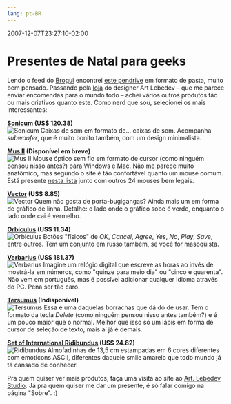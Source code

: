 ```yaml
---
lang: pt-BR
---
```


2007-12-07T23:27:10-02:00
# Presentes de Natal para geeks

Lendo o feed do [Brogui](http://www.brogui.com/) encontrei [este pendrive](http://www.brogui.com/2007/12/07/pendrive-pra-la-de-criativo/) em formato de pasta, muito bem pensado. Passando pela [loja](http://store.artlebedev.com/) do designer Art Lebedev – que me parece enviar encomendas para o mundo todo – achei vários outros produtos tão ou mais criativos quanto este. Como nerd que sou, selecionei os mais interessantes:

**[Sonicum](http://store.artlebedev.com/computer_add-ons/sonicum/) (US$ 120.38)**  
![Sonicum](/img/sonicum.jpg)
Caixas de som em formato de... caixas de som. Acompanha _subwoofer_, que é muito bonito também, com um design minimalista.

**[Mus II](http://store.artlebedev.com/computer_add-ons/mus2/) (Disponível em breve)**  
![Mus II](/img/natalgeek.jpg)
Mouse óptico sem fio em formato de cursor (como ninguém pensou nisso antes?) para Windows e Mac. Não me parece muito anatômico, mas segundo o site é tão confortável quanto um mouse comum. Está presente [nesta lista](http://www.usingmac.com/2007/12/2/25-mouse-you-ve-never-seen-before) junto com outros 24 mouses bem legais.

**[Vector](http://store.artlebedev.com/office/vector/) (US$ 8.85)**  
![Vector](/img/vector.jpg)
Quem não gosta de porta-bugigangas? Ainda mais um em forma de gráfico de linha. Detalhe: o lado onde o gráfico sobe é verde, enquanto o lado onde cai é vermelho.

**[Orbiculus](http://store.artlebedev.com/office/orbiculus/) (US$ 11.34)**  
![Orbiculus](/img/orbiculus.jpg)
Botões "físicos" de _OK_, _Cancel_, _Agree_, _Yes_, _No_, _Play_, _Save_, entre outros. Tem um conjunto em russo também, se você for masoquista.

**[Verbarius](http://store.artlebedev.com/office/verbarius/) (US$ 181.37)**  
![Verbarius](/img/verbarius.jpg)
Imagine um relógio digital que escreve as horas ao invés de mostrá-la em números, como "quinze para meio dia" ou "cinco e quarenta". Não vem em português, mas é possível adicionar qualquer idioma através do PC. Pena ser tão caro.

**[Tersumus](http://store.artlebedev.com/office/tersumus/) (Indisponível)**  
![Tersumus](/img/tersumus.jpg)
Essa é uma daquelas borrachas que dá dó de usar. Tem o formato da tecla _Delete_ (como ninguém pensou nisso antes também?) e é um pouco maior que o normal. Melhor que isso só um lápis em forma de cursor de seleção de texto, mais aí já é demais.

**[Set of International Ridibundus](http://store.artlebedev.com/toys/ridibundus/) (US$ 24.82)**  
![Ridibundus](/img/ridibundus.jpg)
Almofadinhas de 13,5 cm estampadas em 6 cores diferentes com emoticons ASCII, diferentes daquele smile amarelo que todo mundo já tá cansado de conhecer.

Pra quem quiser ver mais produtos, faça uma visita ao site ao [Art. Lebedev Studio](http://www.artlebedev.com/). Já pra quem quiser me dar um presente, é só falar comigo na página "Sobre". :)
